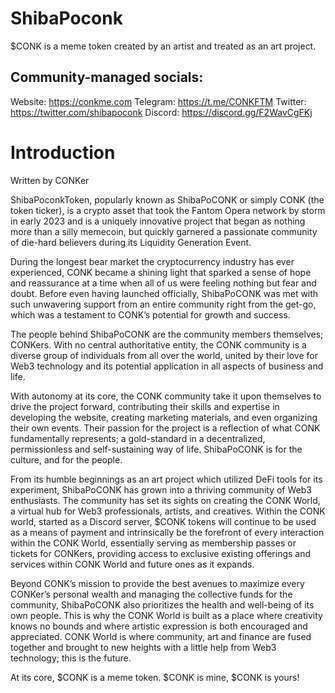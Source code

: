 # ShibaPoconk
$CONK is a meme token created by an artist and treated as an art project. 

## Community-managed socials:
Website: https://conkme.com
Telegram: https://t.me/CONKFTM
Twitter: https://twitter.com/shibapoconk
Discord: https://discord.gg/F2WavCgFKj

# Introduction
Written by CONKer

ShibaPoconkToken, popularly known as ShibaPoCONK or simply CONK (the token ticker), is a crypto asset that took the Fantom Opera network by storm in early 2023 and is a uniquely innovative project that began as nothing more than a silly memecoin, but quickly garnered a passionate community of die-hard believers during its Liquidity Generation Event.

During the longest bear market the cryptocurrency industry has ever experienced, CONK became a shining light that sparked a sense of hope and reassurance at a time when all of us were feeling nothing but fear and doubt. Before even having launched officially, ShibaPoCONK was met with such unwavering support from an entire community right from the get-go, which was a testament to CONK’s potential for growth and success.

The people behind ShibaPoCONK are the community members themselves; CONKers. With no central authoritative entity, the CONK community is a diverse group of individuals from all over the world, united by their love for Web3 technology and its potential application in all aspects of business and life. 

With autonomy at its core, the CONK community take it upon themselves to drive the project forward, contributing their skills and expertise in developing the website, creating marketing materials, and even organizing their own events. Their passion for the project is a reflection of what CONK fundamentally represents; a gold-standard in a decentralized, permissionless and self-sustaining way of life. ShibaPoCONK is for the culture, and for the people.

From its humble beginnings as an art project which utilized DeFi tools for its experiment, ShibaPoCONK has grown into a thriving community of Web3 enthusiasts. The community has set its sights on creating the CONK World, a virtual hub for Web3 professionals, artists, and creatives. Within the CONK world, started as a Discord server, $CONK tokens will continue to be used as a means of payment and intrinsically be the forefront of every interaction within the CONK World, essentially serving as membership passes or tickets for CONKers, providing access to exclusive existing offerings and services within CONK World and future ones as it expands.


Beyond CONK’s mission to provide the best avenues to maximize every CONKer’s personal wealth and managing the collective funds for the community, ShibaPoCONK also prioritizes the health and well-being of its own people. This is why the CONK World is built as a place where creativity knows no bounds and where artistic expression is both encouraged and appreciated. CONK World is where community, art and finance are fused together and brought to new heights with a little help from Web3 technology; this is the future.

At its core, $CONK is a meme token. $CONK is mine, $CONK is yours!
